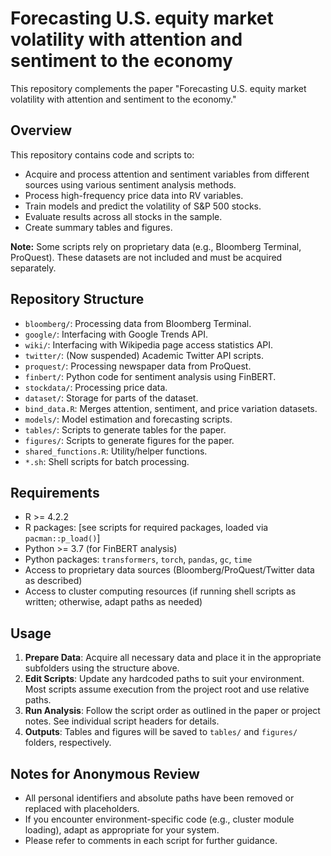 # Forecasting U.S. equity market volatility with attention and sentiment to the economy

This repository complements the paper "Forecasting U.S. equity market volatility with attention and sentiment to the economy."

## Overview

This repository contains code and scripts to:

- Acquire and process attention and sentiment variables from different sources using various sentiment analysis methods.
- Process high-frequency price data into RV variables.
- Train models and predict the volatility of S&P 500 stocks.
- Evaluate results across all stocks in the sample.
- Create summary tables and figures.

**Note:** Some scripts rely on proprietary data (e.g., Bloomberg Terminal, ProQuest). These datasets are not included and must be acquired separately.


## Repository Structure

- `bloomberg/`: Processing data from Bloomberg Terminal.
- `google/`: Interfacing with Google Trends API.
- `wiki/`: Interfacing with Wikipedia page access statistics API.
- `twitter/`: (Now suspended) Academic Twitter API scripts.
- `proquest/`: Processing newspaper data from ProQuest.
- `finbert/`: Python code for sentiment analysis using FinBERT.
- `stockdata/`: Processing price data.
- `dataset/`: Storage for parts of the dataset.
- `bind_data.R`: Merges attention, sentiment, and price variation datasets.
- `models/`: Model estimation and forecasting scripts.
- `tables/`: Scripts to generate tables for the paper.
- `figures/`: Scripts to generate figures for the paper.
- `shared_functions.R`: Utility/helper functions.
- `*.sh`: Shell scripts for batch processing.

## Requirements

- R >= 4.2.2
- R packages: [see scripts for required packages, loaded via `pacman::p_load()`]
- Python >= 3.7 (for FinBERT analysis)
- Python packages: `transformers`, `torch`, `pandas`, `gc`, `time`
- Access to proprietary data sources (Bloomberg/ProQuest/Twitter data as described)
- Access to cluster computing resources (if running shell scripts as written; otherwise, adapt paths as needed)

## Usage

1. **Prepare Data**: Acquire all necessary data and place it in the appropriate subfolders using the structure above.
2. **Edit Scripts**: Update any hardcoded paths to suit your environment. Most scripts assume execution from the project root and use relative paths.
3. **Run Analysis**: Follow the script order as outlined in the paper or project notes. See individual script headers for details.
4. **Outputs**: Tables and figures will be saved to `tables/` and `figures/` folders, respectively.

## Notes for Anonymous Review

- All personal identifiers and absolute paths have been removed or replaced with placeholders.
- If you encounter environment-specific code (e.g., cluster module loading), adapt as appropriate for your system.
- Please refer to comments in each script for further guidance.
